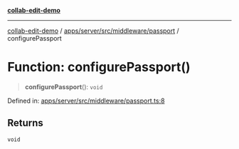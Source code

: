 [**collab-edit-demo**](../../../../../../README.md)

***

[collab-edit-demo](../../../../../../README.md) / [apps/server/src/middleware/passport](../README.md) / configurePassport

# Function: configurePassport()

> **configurePassport**(): `void`

Defined in: [apps/server/src/middleware/passport.ts:8](https://github.com/austyle-io/pub-sub-demo/blob/facd25f09850fc4e78e94ce267c52e173d869933/apps/server/src/middleware/passport.ts#L8)

## Returns

`void`

